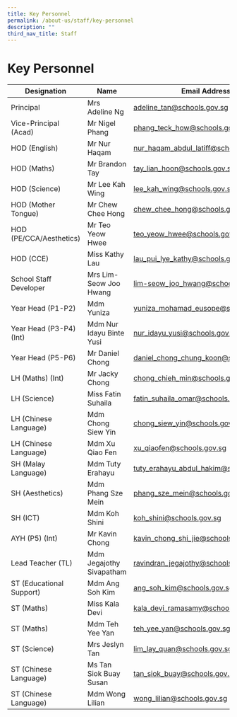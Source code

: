 ```yaml
---
title: Key Personnel
permalink: /about-us/staff/key-personnel
description: ""
third_nav_title: Staff
---
```

# **Key Personnel**


| Designation 	| Name 	| Email Address 	|
|---	|---	|---	|
| Principal 	| Mrs Adeline Ng 	| [adeline_tan@schools.gov.sg](mailto:adeline_tan@schools.gov.sg) |
| Vice-Principal (Acad) 	| Mr Nigel Phang 	| [phang_teck_how@schools.gov.sg](mailto:phang_teck_how@schools.gov.sg) 	|
| HOD (English) 	| Mr Nur Haqam  	| [nur_haqam_abdul_latiff@schools.gov.sg](mailto:nur_haqam_abdul_latiff@schools.gov.sg) 	|
| HOD (Maths) 	| Mr Brandon Tay 	| [tay_lian_hoon@schools.gov.sg](mailto:tay_lian_hoon@schools.gov.sg) 	|
| HOD (Science) 	| Mr Lee Kah Wing 	| [lee_kah_wing@schools.gov.sg](mailto:lee_kah_wing@schools.gov.sg) 	|
| HOD (Mother Tongue) 	| Mr Chew Chee Hong 	| chew_chee_hong@schools.gov.sg 	|
| HOD (PE/CCA/Aesthetics) 	| Mr Teo Yeow Hwee 	| teo_yeow_hwee@schools.gov.sg 	|
| HOD (CCE) 	| Miss Kathy Lau 	| lau_pui_lye_kathy@schools.gov.sg 	|
| School Staff Developer 	| Mrs Lim-Seow Joo Hwang 	| lim-seow_joo_hwang@schools.gov.sg 	|
| Year Head (P1-P2) 	| Mdm Yuniza 	| yuniza_mohamad_eusope@schools.gov.sg 	|
| Year Head (P3-P4) (Int) 	| Mdm Nur Idayu Binte Yusi 	| nur_idayu_yusi@schools.gov.sg 	|
| Year Head (P5-P6)  	| Mr Daniel Chong 	| daniel_chong_chung_koon@schools.gov.sg 	|
| LH (Maths) (Int) 	| Mr Jacky Chong 	| chong_chieh_min@schools.gov.sg 	|
| LH (Science) 	| Miss Fatin Suhaila 	| fatin_suhaila_omar@schools.gov.sg 	|
| LH (Chinese Language) 	| Mdm Chong Siew Yin 	| chong_siew_yin@schools.gov.sg 	|
| LH (Chinese Language) 	| Mdm Xu Qiao Fen 	| xu_qiaofen@schools.gov.sg 	|
| SH (Malay Language) 	| Mdm Tuty Erahayu 	| tuty_erahayu_abdul_hakim@schools.gov.sg 	|
| SH (Aesthetics) 	| Mdm Phang Sze Mein 	| phang_sze_mein@schools.gov.sg 	|
| SH (ICT) 	| Mdm Koh Shini 	| koh_shini@schools.gov.sg 	|
| AYH (P5) (Int) 	| Mr Kavin Chong 	| kavin_chong_shi_jie@schools.gov.sg 	|
| Lead Teacher (TL) 	| Mdm Jegajothy Sivapatham 	| ravindran_jegajothy@schools.gov.sg 	|
| ST (Educational Support) 	| Mdm Ang Soh Kim 	| ang_soh_kim@schools.gov.sg 	|
| ST (Maths) 	| Miss Kala Devi 	| kala_devi_ramasamy@schools.gov.sg 	|
| ST (Maths) 	| Mdm Teh Yee Yan 	| teh_yee_yan@schools.gov.sg 	|
| ST (Science) 	| Mrs Jeslyn Tan 	| lim_lay_quan@schools.gov.sg 	|
| ST (Chinese Language) 	| Ms Tan Siok Buay Susan 	| tan_siok_buay@schools.gov.sg 	|
| ST (Chinese Language) 	| Mdm Wong Lilian 	| wong_lilian@schools.gov.sg 	|
